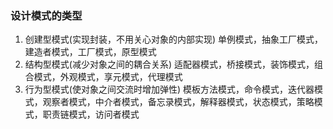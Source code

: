 ### 设计模式的类型

1. 创建型模式(实现封装，不用关心对象的内部实现)
单例模式，抽象工厂模式，建造者模式，工厂模式，原型模式
2. 结构型模式(减少对象之间的耦合关系)
适配器模式，桥接模式，装饰模式，组合模式，外观模式，享元模式，代理模式
3. 行为型模式(使对象之间交流时增加弹性)
模板方法模式，命令模式，迭代器模式，观察者模式，中介者模式，备忘录模式，解释器模式，状态模式，策略模式，职责链模式，访问者模式
